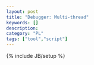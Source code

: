 ```yaml
---
layout: post
title: "Debugger: Multi-thread"
keywords: [] 
description: 
category: "PL"
tags: ["tool","script"]
---
```

{% include JB/setup %}
